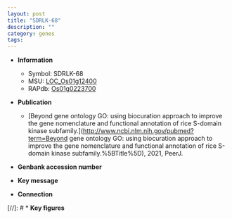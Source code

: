 ```yaml
---
layout: post
title: "SDRLK-68"
description: ""
category: genes
tags: 
---
```


* **Information**  
    + Symbol: SDRLK-68  
    + MSU: [LOC_Os01g12400](http://rice.uga.edu/cgi-bin/ORF_infopage.cgi?orf=LOC_Os01g12400)  
    + RAPdb: [Os01g0223700](http://rapdb.dna.affrc.go.jp/viewer/gbrowse_details/irgsp1?name=Os01g0223700)  

* **Publication**  
    + [Beyond gene ontology GO: using biocuration approach to improve the gene nomenclature and functional annotation of rice S-domain kinase subfamily.](http://www.ncbi.nlm.nih.gov/pubmed?term=Beyond gene ontology GO: using biocuration approach to improve the gene nomenclature and functional annotation of rice S-domain kinase subfamily.%5BTitle%5D), 2021, PeerJ.

* **Genbank accession number**  

* **Key message**  

* **Connection**  

[//]: # * **Key figures**  


